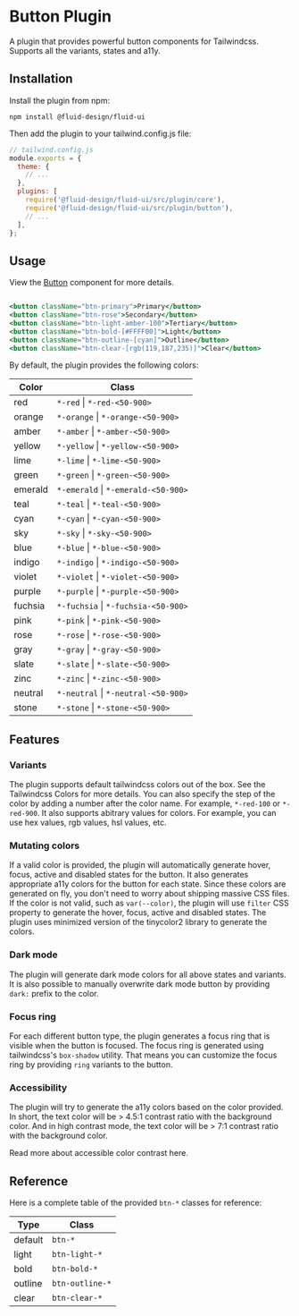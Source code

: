 # Button Plugin

A plugin that provides powerful button components for Tailwindcss. Supports all the variants, states and a11y.

## Installation

Install the plugin from npm:

```
npm install @fluid-design/fluid-ui
```

Then add the plugin to your tailwind.config.js file:

```js tailwind.config.js
// tailwind.config.js
module.exports = {
  theme: {
    // ...
  },
  plugins: [
    require('@fluid-design/fluid-ui/src/plugin/core'),
    require('@fluid-design/fluid-ui/src/plugin/button'),
    // ...
  ],
};
```

## Usage

View the [Button](/docs/button) component for more details.

```jsx

<button className="btn-primary">Primary</button>
<button className="btn-rose">Secondary</button>
<button className="btn-light-amber-100">Tertiary</button>
<button className="btn-bold-[#FFFF00]">Light</button>
<button className="btn-outline-[cyan]">Outline</button>
<button className="btn-clear-[rgb(119,187,235)]">Clear</button>

```

By default, the plugin provides the following colors:

| Color   | Class                               |
| ------- | ----------------------------------- |
| red     | `*-red` \| `*-red-<50-900>`         |
| orange  | `*-orange` \| `*-orange-<50-900>`   |
| amber   | `*-amber` \| `*-amber-<50-900>`     |
| yellow  | `*-yellow` \| `*-yellow-<50-900>`   |
| lime    | `*-lime` \| `*-lime-<50-900>`       |
| green   | `*-green` \| `*-green-<50-900>`     |
| emerald | `*-emerald` \| `*-emerald-<50-900>` |
| teal    | `*-teal` \| `*-teal-<50-900>`       |
| cyan    | `*-cyan` \| `*-cyan-<50-900>`       |
| sky     | `*-sky` \| `*-sky-<50-900>`         |
| blue    | `*-blue` \| `*-blue-<50-900>`       |
| indigo  | `*-indigo` \| `*-indigo-<50-900>`   |
| violet  | `*-violet` \| `*-violet-<50-900>`   |
| purple  | `*-purple` \| `*-purple-<50-900>`   |
| fuchsia | `*-fuchsia` \| `*-fuchsia-<50-900>` |
| pink    | `*-pink` \| `*-pink-<50-900>`       |
| rose    | `*-rose` \| `*-rose-<50-900>`       |
| gray    | `*-gray` \| `*-gray-<50-900>`       |
| slate   | `*-slate` \| `*-slate-<50-900>`     |
| zinc    | `*-zinc` \| `*-zinc-<50-900>`       |
| neutral | `*-neutral` \| `*-neutral-<50-900>` |
| stone   | `*-stone` \| `*-stone-<50-900>`     |

## Features

### Variants

The plugin supports default tailwindcss colors out of the box. See the <ExternalLink href="https://tailwindcss.com/docs/customizing-colors">Tailwindcss Colors</ExternalLink> for more details.
You can also specify the step of the color by adding a number after the color name. For example, `*-red-100` or `*-red-900`.
It also supports abitrary values for colors. For example, you can use hex values, rgb values, hsl values, etc.

### Mutating colors

If a valid color is provided, the plugin will automatically generate hover,
focus, active and disabled states for the button. It also generates
appropriate a11y colors for the button for each state. Since these colors are generated on fly, you don't need to worry
about shipping massive CSS files. If the color is not valid, such as `var(--color)`, the plugin will use `filter`
CSS property to generate the hover, focus, active and disabled states. The plugin
uses minimized version of the <ExternalLink href="https://www.npmjs.com/package/tinycolor2">tinycolor2</ExternalLink> library to generate the colors.

### Dark mode

The plugin will generate dark mode colors for all above states and variants. It is also
possible to manually overwrite dark mode button by providing `dark:` prefix to the color.

### Focus ring

For each different button type, the plugin generates a focus ring that is
visible when the button is focused. The focus ring is generated using
tailwindcss's `box-shadow` utility. That means you can customize the focus ring
by providing `ring` variants to the button.

### Accessibility

The plugin will try to generate the a11y colors based on the color provided.
In short, the text color will be > 4.5:1 contrast ratio with the background color.
And in high contrast mode, the text color will be > 7:1 contrast ratio with the background color.

Read more about accessible color contrast <ExternalLink href='https://www.w3.org/TR/WCAG20-TECHS/G18.html'>here</ExternalLink>.

## Reference

Here is a complete table of the provided `btn-*` classes for reference:

| Type    | Class           |
| ------- | --------------- |
| default | `btn-*`         |
| light   | `btn-light-*`   |
| bold    | `btn-bold-*`    |
| outline | `btn-outline-*` |
| clear   | `btn-clear-*`   |
